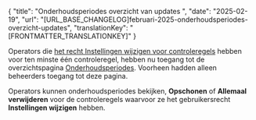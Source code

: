 {
  "title": "Onderhoudsperiodes overzicht van updates ",
  "date": "2025-02-19",
  "url": "[URL_BASE_CHANGELOG]februari-2025-onderhoudsperiodes-overzicht-updates",
  "translationKey": "[FRONTMATTER_TRANSLATIONKEY]"
}

Operators die [het recht Instellingen wijzigen voor controleregels]([LINK_URL_1]) hebben voor ten minste één controleregel, hebben nu toegang tot de overzichtspagina [Onderhoudsperiodes]([LINK_URL_2]). Voorheen hadden alleen beheerders toegang tot deze pagina.

Operators kunnen onderhoudsperiodes bekijken, **Opschonen** of **Allemaal verwijderen** voor de controleregels waarvoor ze het gebruikersrecht **Instellingen wijzigen** hebben.

